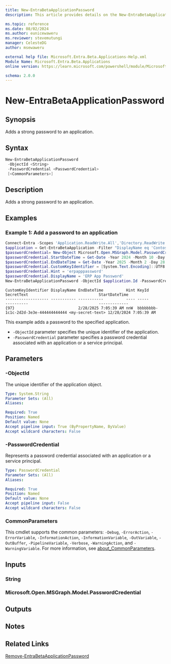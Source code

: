```yaml
---
title: New-EntraBetaApplicationPassword
description: This article provides details on the New-EntraBetaApplicationPassword command.

ms.topic: reference
ms.date: 08/02/2024
ms.author: eunicewaweru
ms.reviewer: stevemutungi
manager: CelesteDG
author: msewaweru

external help file: Microsoft.Entra.Beta.Applications-Help.xml
Module Name: Microsoft.Entra.Beta.Applications
online version: https://learn.microsoft.com/powershell/module/Microsoft.Entra.Beta.Applications/New-EntraBetaApplicationPassword

schema: 2.0.0
---
```


# New-EntraBetaApplicationPassword

## Synopsis

Adds a strong password to an application.

## Syntax

```powershell
New-EntraBetaApplicationPassword
 -ObjectId <String>
 -PasswordCredential <PasswordCredential>
 [<CommonParameters>]
```

## Description

Adds a strong password to an application.

## Examples

### Example 1: Add a password to an application

```powershell
Connect-Entra -Scopes 'Application.ReadWrite.All','Directory.ReadWrite.All'
$application = Get-EntraBetaApplication -Filter "DisplayName eq 'Contoso Helpdesk Application'"
$passwordCredential= New-Object Microsoft.Open.MSGraph.Model.PasswordCredential
$passwordCredential.StartDateTime = Get-Date -Year 2024 -Month 10 -Day 23
$passwordCredential.EndDateTime = Get-Date -Year 2025 -Month 2 -Day 28
$passwordCredential.CustomKeyIdentifier = [System.Text.Encoding]::UTF8.GetBytes('ERP App Password')
$passwordCredential.Hint = 'erpapppassword'
$passwordCredential.DisplayName = 'ERP App Password'
New-EntraBetaApplicationPassword -ObjectId $application.Id -PasswordCredential $passwordCredential
```

```Output
CustomKeyIdentifier DisplayName EndDateTime          Hint KeyId                                SecretText                               StartDateTime
------------------- ----------- -----------          ---- -----                                ----------                               -------------
{97}                            2/28/2025 7:05:39 AM nnW  bbbbbbbb-1c1c-2d2d-3e3e-444444444444 <my-secret-text> 12/28/2024 7:05:39 AM
```

This example adds a password to the specified application.

- `-ObjectId` parameter specifies the unique identifier of the application.
- `-PasswordCredential` parameter specifies a password credential associated with an application or a service principal.

## Parameters

### -ObjectId

The unique identifier of the application object.

```yaml
Type: System.String
Parameter Sets: (All)
Aliases:

Required: True
Position: Named
Default value: None
Accept pipeline input: True (ByPropertyName, ByValue)
Accept wildcard characters: False
```

### -PasswordCredential

Represents a password credential associated with an application or a service principal.

```yaml
Type: PasswordCredential
Parameter Sets: (All)
Aliases:

Required: True
Position: Named
Default value: None
Accept pipeline input: False
Accept wildcard characters: False
```

### CommonParameters

This cmdlet supports the common parameters: `-Debug`, `-ErrorAction`, `-ErrorVariable`, `-InformationAction`, `-InformationVariable`, `-OutVariable`, `-OutBuffer`, `-PipelineVariable`, `-Verbose`, `-WarningAction`, and `-WarningVariable`. For more information, see [about_CommonParameters](https://go.microsoft.com/fwlink/?LinkID=113216).

## Inputs

### String

### Microsoft.Open.MSGraph.Model.PasswordCredential

## Outputs

## Notes

## Related Links

[Remove-EntraBetaApplicationPassword](Remove-EntraBetaApplicationPassword.md)
